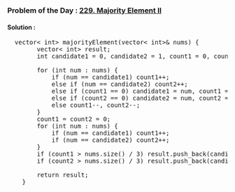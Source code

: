 ### Problem of the Day : [229. Majority Element II](https://leetcode.com/problems/majority-element-ii/)

#### Solution :
<pre>
  vector< int> majorityElement(vector< int>& nums) {
        vector< int> result;
        int candidate1 = 0, candidate2 = 1, count1 = 0, count2 = 0;

        for (int num : nums) {
            if (num == candidate1) count1++;
            else if (num == candidate2) count2++;
            else if (count1 == 0) candidate1 = num, count1 = 1;
            else if (count2 == 0) candidate2 = num, count2 = 1;
            else count1--, count2--;
        }
        count1 = count2 = 0;
        for (int num : nums) {
            if (num == candidate1) count1++;
            if (num == candidate2) count2++;
        }
        if (count1 > nums.size() / 3) result.push_back(candidate1);
        if (count2 > nums.size() / 3) result.push_back(candidate2);

        return result;
    }
</pre>
